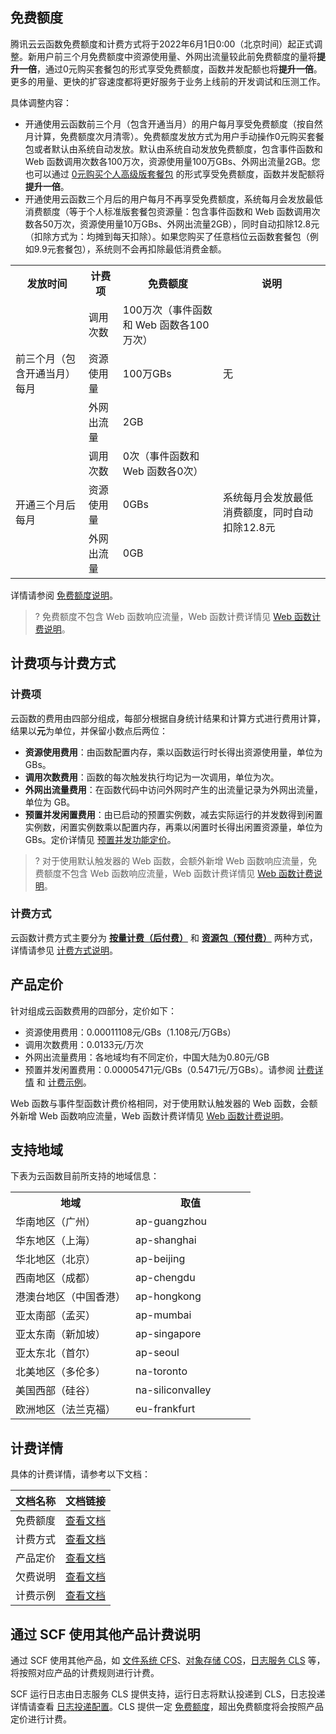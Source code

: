 
## 免费额度

腾讯云云函数免费额度和计费方式将于2022年6月1日0:00（北京时间）起正式调整。新用户前三个月免费额度中资源使用量、外网出流量较此前免费额度的量将**提升一倍**，通过0元购买套餐包的形式享受免费额度，函数并发配额也将**提升一倍**。更多的用量、更快的扩容速度都将更好服务于业务上线前的开发调试和压测工作。

具体调整内容：

- 开通使用云函数前三个月（包含开通当月）的用户每月享受免费额度（按自然月计算，免费额度次月清零）。免费额度发放方式为用户手动操作0元购买套餐包或者默认由系统自动发放。默认由系统自动发放免费额度，包含事件函数和 Web 函数调用次数各100万次，资源使用量100万GBs、外网出流量2GB。您也可以通过 [0元购买个人高级版套餐包](https://console.cloud.tencent.com/scf/buy) 的形式享受免费额度，函数并发配额将**提升一倍**。
- 开通使用云函数三个月后的用户每月不再享受免费额度，系统每月会发放最低消费额度（等于个人标准版套餐包资源量：包含事件函数和 Web 函数调用次数各50万次，资源使用量10万GBs、外网出流量2GB），同时自动扣除12.8元（扣除方式为：均摊到每天扣除）。如果您购买了任意档位云函数套餐包（例如9.9元套餐包），系统则不会再扣除最低消费金额。
<table>
  <tr>
    <th class="align-left">发放时间</th>
    <th class="align-left">计费项</th>
    <th class="align-left">免费额度</th>
    <th class="align-left">说明</th>
  </tr>
  <tr>
    <td rowspan="3">前三个月（包含开通当月）每月</td>
    <td>调用次数</td>
    <td>100万次（事件函数和 Web 函数各100万次）</td>
    <td rowspan="3">无</td>
  </tr>
  <tr>
    <td>资源使用量</td>
    <td>100万GBs</td>
  </tr>
  <tr>
    <td>外网出流量</td>
    <td>2GB</td>
  </tr>
  <tr>
    <td rowspan="3">开通三个月后每月</td>
    <td>调用次数</td>
    <td>0次（事件函数和 Web 函数各0次）</td>
    <td rowspan="3">系统每月会发放最低消费额度，同时自动扣除12.8元</td>
      </tr>
  <tr>
    <td>资源使用量</td>
    <td>0GBs</td>
  </tr>
  <tr>
    <td>外网出流量</td>
    <td>0GB</td>
  </tr>
</table>

详情请参阅 [免费额度说明](https://cloud.tencent.com/document/product/583/12282)。
>? 免费额度不包含 Web 函数响应流量，Web 函数计费详情见 [Web 函数计费说明](https://cloud.tencent.com/document/product/583/66237)。

## 计费项与计费方式
### 计费项
云函数的费用由四部分组成，每部分根据自身统计结果和计算方式进行费用计算，结果以**元**为单位，并保留小数点后两位：

- **资源使用费用**：由函数配置内存，乘以函数运行时长得出资源使用量，单位为 GBs。
- **调用次数费用**：函数的每次触发执行均记为一次调用，单位为次。
- **外网出流量费用**：在函数代码中访问外网时产生的出流量记录为外网出流量，单位为 GB。
- **预置并发闲置费用**：由已启动的预置实例数，减去实际运行的并发数得到闲置实例数，闲置实例数乘以配置内存，再乘以闲置时长得出闲置资源量，单位为 GBs。定价详情见 [预置并发功能定价](https://cloud.tencent.com/document/product/583/63076)。

>? 对于使用默认触发器的 Web 函数，会额外新增 Web 函数响应流量，免费额度不包含 Web 函数响应流量，Web 函数计费详情见 [Web 函数计费说明](https://cloud.tencent.com/document/product/583/66237)。
>
### 计费方式
云函数计费方式主要分为 [**按量计费（后付费）**](https://cloud.tencent.com/document/product/583/12284) 和 [**资源包（预付费）**](https://cloud.tencent.com/document/product/583/61679) 两种方式，详情请参见 [计费方式说明](https://cloud.tencent.com/document/product/583/61678)。

## 产品定价

针对组成云函数费用的四部分，定价如下：

- 资源使用费用：0.00011108元/GBs（1.108元/万GBs）
- 调用次数费用：0.0133元/万次
- 外网出流量费用：各地域均有不同定价，中国大陆为0.80元/GB
- 预置并发闲置费用：0.00005471元/GBs（0.5471元/万GBs）。请参阅 [计费详情](https://cloud.tencent.com/document/product/583/12284#.E9.A2.84.E7.BD.AE.E5.B9.B6.E5.8F.91.E9.97.B2.E7.BD.AE.E8.B4.B9.E7.94.A8) 和 [计费示例](https://cloud.tencent.com/document/product/583/12285#.E9.A2.84.E7.BD.AE.E5.B9.B6.E5.8F.91.E9.97.B2.E7.BD.AE.E8.B4.B9.E7.94.A8)。

Web 函数与事件型函数计费价格相同，对于使用默认触发器的 Web 函数，会额外新增 Web 函数响应流量，Web 函数计费详情见 [Web 函数计费说明](https://cloud.tencent.com/document/product/583/66237)。

## 支持地域
下表为云函数目前所支持的地域信息：
<table>
<tr>
<th width="50%">地域</th><th width="50%">取值</th>
</tr>
<tr>
<td>华南地区（广州）</td><td>ap-guangzhou</td>
</tr>
<tr>
<td>华东地区（上海）</td><td>ap-shanghai</td>
</tr>
<tr>
<td>华北地区（北京）</td><td>ap-beijing</td>
</tr>
<tr>
<td>西南地区（成都）</td><td>ap-chengdu</td>
</tr>
<tr>
<td>港澳台地区（中国香港）</td><td>ap-hongkong</td>
</tr>
<tr>
<td>亚太南部（孟买）</td><td>ap-mumbai</td>
</tr>
<tr>
<td>亚太东南（新加坡）</td><td>ap-singapore</td>
</tr>
<tr>
<td>亚太东北（首尔）</td><td>ap-seoul</td>
</tr>
<tr>
<td>北美地区（多伦多）</td><td>na-toronto</td>
</tr>
<tr>
<td>美国西部（硅谷）</td><td>na-siliconvalley</td>
</tr>
<tr>
<td>欧洲地区（法兰克福）</td><td>eu-frankfurt</td>
</tr>
</table>



## 计费详情

具体的计费详情，请参考以下文档：

<table>
<thead>
<tr>
<th width="50%">文档名称</th>
<th width="50%">文档链接</th>
</tr>
</thead>
<tbody><tr>
<td>免费额度</td>
<td><a href="https://cloud.tencent.com/document/product/583/12282" target="_blank">查看文档</a></td>
</tr>
<tr>
<td>计费方式</td>
<td><a href="https://cloud.tencent.com/document/product/583/61678" target="_blank">查看文档</a></td>
</tr>
<tr>
<td>产品定价</td>
<td><a href="https://cloud.tencent.com/document/product/583/12281" target="_blank">查看文档</a></td>
</tr>
<tr>
<td>欠费说明</td>
<td><a href="https://cloud.tencent.com/document/product/583/12283" target="_blank">查看文档</a></td>
</tr>
<tr>
<td>计费示例</td>
<td><a href="https://cloud.tencent.com/document/product/583/12285" target="_blank">查看文档</a></td>
</tr>
</tbody></table>

## 通过 SCF 使用其他产品计费说明
通过 SCF 使用其他产品，如 [文件系统 CFS](https://cloud.tencent.com/document/product/582/9553)、[对象存储 COS](https://cloud.tencent.com/document/product/436/16871)，[日志服务 CLS](https://cloud.tencent.com/document/product/614/11254) 等，将按照对应产品的计费规则进行计费。

SCF 运行日志由日志服务 CLS 提供支持，运行日志将默认投递到 CLS，日志投递详情请查看 [日志投递配置](https://cloud.tencent.com/document/product/583/52644)。CLS 提供一定 [免费额度](https://cloud.tencent.com/document/product/614/47116)，超出免费额度将会按照产品定价进行计费。
